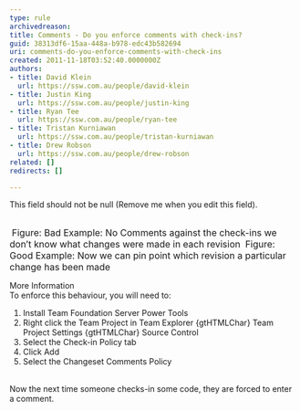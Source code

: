 ```yaml
---
type: rule
archivedreason: 
title: Comments - Do you enforce comments with check-ins?
guid: 38313df6-15aa-448a-b978-edc43b582694
uri: comments-do-you-enforce-comments-with-check-ins
created: 2011-11-18T03:52:40.0000000Z
authors:
- title: David Klein
  url: https://ssw.com.au/people/david-klein
- title: Justin King
  url: https://ssw.com.au/people/justin-king
- title: Ryan Tee
  url: https://ssw.com.au/people/ryan-tee
- title: Tristan Kurniawan
  url: https://ssw.com.au/people/tristan-kurniawan
- title: Drew Robson
  url: https://ssw.com.au/people/drew-robson
related: []
redirects: []

---
```



This field should not be null (Remove me when you edit this field).
<br><excerpt class='endintro'></excerpt><br>

  <img alt="" class="ms-rteCustom-ImageArea" src="/TFS/RulesToBetterVersionControlwithTFS(AKASourceControl)/PublishingImages/CommentsBad.jpg" />&#160;<font class="ms-rteCustom-FigureBad" size="+0">Figure&#58; Bad Example&#58; No Comments against the check-ins we don’t know what changes were made in each revision </font><img alt="" class="ms-rteCustom-ImageArea" src="/TFS/RulesToBetterVersionControlwithTFS(AKASourceControl)/PublishingImages/CommentsGood.jpg" /> <font class="ms-rteCustom-FigureGood" size="+0">Figure&#58; Good Example&#58; Now we can pin point which revision a particular change has been made </font>
<p>More Information <br>
To enforce this behaviour, you will need to&#58; </p>
<ol>
    <li>Install Team Foundation Server Power Tools </li>
    <li>Right click the Team Project in Team Explorer {gtHTMLChar} Team Project Settings {gtHTMLChar} Source Control <img alt="" class="ms-rteCustom-ImageArea" src="/TFS/RulesToBetterVersionControlwithTFS(AKASourceControl)/PublishingImages/Enforce1.jpg" /> </li>
    <li>Select the Check-in Policy tab</li>
    <li>Click Add </li>
    <li>Select the Changeset Comments Policy <br>
    <img alt="" class="ms-rteCustom-ImageArea" src="/TFS/RulesToBetterVersionControlwithTFS(AKASourceControl)/PublishingImages/Enforce2.jpg" /> </li>
</ol>
Now the next time someone checks-in some code, they are forced to enter a comment.



